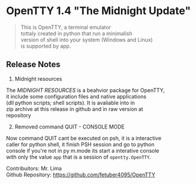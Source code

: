 # OpenTTY 1.4 "The Midnight Update"

> This is OpenTTY, a terminal emulator  
> tottaly created in python that run a minimalish  
> version of shell into your system (Windows and Linux)  
> is supported by app.  

## Release Notes  

1. Midnight resources  

The *MIDNIGHT RESOURCES* is a beahvior package for OpenTTY,  
it include some configuration files and native applications  
(dll python scripts; shell scripts). It is avaliable into in  
zip archive at this release in github and in raw version at  
repository

2. Removed command QUIT - CONSOLE MODE

Now command QUIT cant be executed on psh, it is a interactive   
caller for python shell, it finish PSH session and go to python  
console if you're not in py m.mode its start a interative console  
with only the value `app` that is a session of `opentty.OpenTTY`.  



Contribuitors: Mr. Lima  
Github Repository: https://github.com/fetuber4095/OpenTTY  